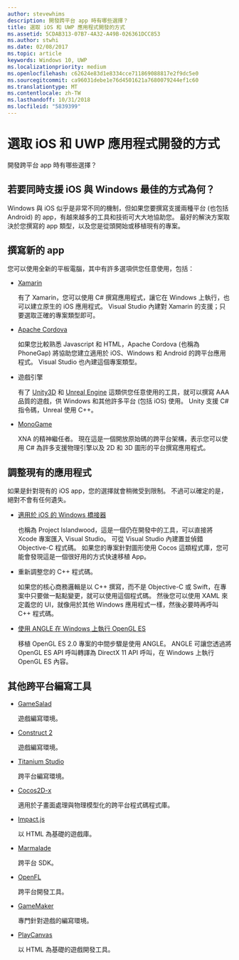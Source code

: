 ```yaml
---
author: stevewhims
description: 開發跨平台 app 時有哪些選擇？
title: 選取 iOS 和 UWP 應用程式開發的方式
ms.assetid: 5CDAB313-07B7-4A32-A49B-026361DCC853
ms.author: stwhi
ms.date: 02/08/2017
ms.topic: article
keywords: Windows 10, UWP
ms.localizationpriority: medium
ms.openlocfilehash: c62624e83d1e8334cce711869088817e2f9dc5e0
ms.sourcegitcommit: ca96031debe1e76d4501621a7680079244ef1c60
ms.translationtype: MT
ms.contentlocale: zh-TW
ms.lasthandoff: 10/31/2018
ms.locfileid: "5839399"
---
```

# <a name="selecting-an-approach-to-ios-and-uwp-app-development"></a>選取 iOS 和 UWP 應用程式開發的方式


開發跨平台 app 時有哪些選擇？

## <a name="whats-the-best-way-to-support-both-ios-and-windows"></a>若要同時支援 iOS 與 Windows 最佳的方式為何？

Windows 與 iOS 似乎是非常不同的機制，但如果您要撰寫支援兩種平台 (也包括 Android) 的 app，有越來越多的工具和技術可大大地協助您。 最好的解決方案取決於您撰寫的 app 類型，以及您是從頭開始或移植現有的專案。

## <a name="writing-a-new-app"></a>撰寫新的 app

您可以使用全新的平板電腦，其中有許多選項供您任意使用，包括：

-   [Xamarin](http://go.microsoft.com/fwlink/p/?LinkID=320484)

    有了 Xamarin，您可以使用 C# 撰寫應用程式，讓它在 Windows 上執行，也可以建立原生的 iOS 應用程式。 Visual Studio 內建對 Xamarin 的支援；只要選取正確的專案類型即可。

-   [Apache Cordova](http://go.microsoft.com/fwlink/p/?LinkID=400439)

    如果您比較熟悉 Javascript 和 HTML，Apache Cordova (也稱為 PhoneGap) 將協助您建立適用於 iOS、Windows 和 Android 的跨平台應用程式。 Visual Studio 也內建這個專案類型。

-   遊戲引擎

    有了 [Unity3D](http://go.microsoft.com/fwlink/p/?LinkID=320479) 和 [Unreal Engine](http://go.microsoft.com/fwlink/p/?LinkID=394062) 這類供您任意使用的工具，就可以撰寫 AAA 品質的遊戲，供 Windows 和其他許多平台 (包括 iOS) 使用。 Unity 支援 C# 指令碼，Unreal 使用 C++。

-   [MonoGame](http://go.microsoft.com/fwlink/p/?LinkID=320483)

    XNA 的精神繼任者。 現在這是一個開放原始碼的跨平台架構，表示您可以使用 C# 為許多支援物理引擎以及 2D 和 3D 圖形的平台撰寫應用程式。

## <a name="adapting-an-existing-app"></a>調整現有的應用程式

如果是針對現有的 iOS app，您的選擇就會稍微受到限制。 不過可以確定的是，絕對不會有任何遺失。

-   [適用於 iOS 的 Windows 橋接器](https://go.microsoft.com/fwlink/p/?LinkId=619014)

    也稱為 Project Islandwood，這是一個仍在開發中的工具，可以直接將 Xcode 專案匯入 Visual Studio。 可從 Visual Studio 內建置並偵錯 Objective-C 程式碼。 如果您的專案針對圖形使用 Cocos 這類程式庫，您可能會發現這是一個很好用的方式快速移植 App。

-   重新調整您的 C++ 程式碼。

    如果您的核心商務邏輯是以 C++ 撰寫，而不是 Objective-C 或 Swift，在專案中只要做一點點變更，就可以使用這個程式碼。 然後您可以使用 XAML 來定義您的 UI，就像用於其他 Windows 應用程式一樣，然後必要時再呼叫 C++ 程式碼。

-   [使用 ANGLE 在 Windows 上執行 OpenGL ES](http://go.microsoft.com/fwlink/p/?linkid=618387)

    移植 OpenGL ES 2.0 專案的中間步驟是使用 ANGLE。 ANGLE 可讓您透過將 OpenGL ES API 呼叫轉譯為 DirectX 11 API 呼叫，在 Windows 上執行 OpenGL ES 內容。

## <a name="other-cross-platform-authoring-tools"></a>其他跨平台編寫工具

-   [GameSalad](http://go.microsoft.com/fwlink/p/?LinkID=320480)

    遊戲編寫環境。

-   [Construct 2]( http://go.microsoft.com/fwlink/p/?LinkID=320481)

    遊戲編寫環境。

-   [Titanium Studio](http://go.microsoft.com/fwlink/p/?LinkID=320482)

    跨平台編寫環境。

-   [Cocos2D-x](http://go.microsoft.com/fwlink/p/?LinkID=320485)

    適用於子畫面處理與物理模型化的跨平台程式碼程式庫。

-   [Impact.js](http://go.microsoft.com/fwlink/p/?LinkID=320486)

    以 HTML 為基礎的遊戲庫。

-   [Marmalade](http://go.microsoft.com/fwlink/p/?LinkID=320487)

    跨平台 SDK。

-   [OpenFL](http://go.microsoft.com/fwlink/p/?LinkID=320488)

    跨平台開發工具。

-   [GameMaker](http://go.microsoft.com/fwlink/p/?LinkID=320490)

    專門針對遊戲的編寫環境。

-   [PlayCanvas](http://go.microsoft.com/fwlink/p/?LinkID=394061)

    以 HTML 為基礎的遊戲開發工具。


